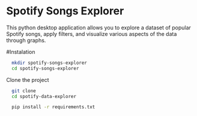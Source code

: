 # Spotify Songs Explorer
This python desktop application allows you to explore a dataset of popular Spotify songs, apply filters, and visualize various aspects of the data through graphs.

#Instalation 

```bash
  mkdir spotify-songs-explorer
  cd spotify-songs-explorer
```

Clone the project

```bash
  git clone 
  cd spotify-data-explorer
```

```bash
  pip install -r requirements.txt
```

